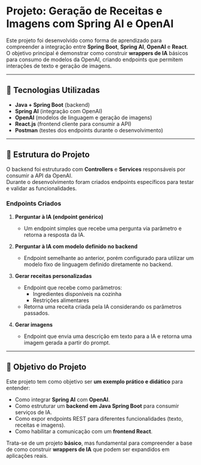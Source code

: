 # Projeto: Geração de Receitas e Imagens com Spring AI e OpenAI

Este projeto foi desenvolvido como forma de aprendizado para compreender a integração entre **Spring Boot**, **Spring AI**, **OpenAI** e **React**.  
O objetivo principal é demonstrar como construir **wrappers de IA** básicos para consumo de modelos da OpenAI, criando endpoints que permitem interações de texto e geração de imagens.

---

## 📌 Tecnologias Utilizadas
- **Java + Spring Boot** (backend)
- **Spring AI** (integração com OpenAI)
- **OpenAI** (modelos de linguagem e geração de imagens)
- **React.js** (frontend cliente para consumir a API)
- **Postman** (testes dos endpoints durante o desenvolvimento)

---

## 📖 Estrutura do Projeto

O backend foi estruturado com **Controllers** e **Services** responsáveis por consumir a API da OpenAI.  
Durante o desenvolvimento foram criados endpoints específicos para testar e validar as funcionalidades.

### Endpoints Criados

1. **Perguntar à IA (endpoint genérico)**  
   - Um endpoint simples que recebe uma pergunta via parâmetro e retorna a resposta da IA.

2. **Perguntar à IA com modelo definido no backend**  
   - Endpoint semelhante ao anterior, porém configurado para utilizar um modelo fixo de linguagem definido diretamente no backend.

3. **Gerar receitas personalizadas**  
   - Endpoint que recebe como parâmetros:
     - Ingredientes disponíveis na cozinha  
     - Restrições alimentares  
   - Retorna uma receita criada pela IA considerando os parâmetros passados.

4. **Gerar imagens**  
   - Endpoint que envia uma descrição em texto para a IA e retorna uma imagem gerada a partir do prompt.
---

## 🎯 Objetivo do Projeto
Este projeto tem como objetivo ser **um exemplo prático e didático** para entender:
- Como integrar **Spring AI** com **OpenAI**.  
- Como estruturar um **backend em Java Spring Boot** para consumir serviços de IA.  
- Como expor endpoints REST para diferentes funcionalidades (texto, receitas e imagens).  
- Como habilitar a comunicação com um **frontend React**.  

Trata-se de um projeto **básico**, mas fundamental para compreender a base de como construir **wrappers de IA** que podem ser expandidos em aplicações reais.
